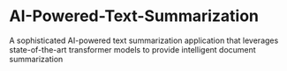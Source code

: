 # AI-Powered-Text-Summarization
A sophisticated AI-powered text summarization application that leverages state-of-the-art transformer models to provide intelligent document summarization 
